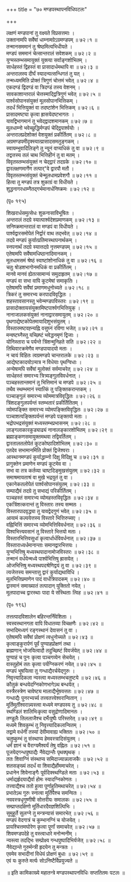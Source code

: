 +++
title = "७० मण्डपस्थापनविधिपटलः"

+++
  
लक्षणं मण्डपानां तु वक्ष्यते विप्रसत्तमाः ।  
उक्तानामपि सर्वेषां धाम्नामग्रेऽग्रमण्डपम् ॥ ७२।१ ॥  
तन्मानसममानं तु श्रेष्ठमित्यभिधीयते ।  
मण्डपं सममानं चेत्सान्तरालं सवेशकम् ॥ ७२।२ ॥  
युग्मस्तम्भसमायुक्तं युक्त्या सर्वाङ्गशोभितम् ।  
सार्धहस्तं द्विहस्तं वा प्रासादार्धमथापि वा ॥ ७२।३ ॥  
अन्तरालस्य दीर्घं स्यादन्यत्सन्धिगतं तु यत् ।  
तन्मध्यममिति प्रोक्तं त्रिगुणं चोत्तमं भवेत् ॥ ७२।४ ॥  
एकदण्डं द्विदण्डं वा त्रिदण्डं तस्य वेशनम् ।  
सावकाशान्तरालं चेत्तस्माद्द्वित्रिगुणं भवेत् ॥ ७२।५ ॥  
पार्श्वसोपानसंयुक्तं मूलसोपानभित्तिकम् ।  
तदर्धं भित्तियुक्तं वा तदष्टांशेन भित्तिकम् ॥ ७२।६ ॥  
प्रासादमष्टघा कृत्वा ह्रासयेदष्टभागतः ।  
यावद्विभागमानं तु भवेद्द्वादशमानकम् ॥ ७२।७ ॥  
मूलधाम्नो भवेच्छुद्धिर्मण्डपं चेद्द्विपार्श्वयोः ।  
अन्तरालप्रदेशोक्तं वेशयुक्तं प्रकीर्तितम् ॥ ७२।८ ॥  
अग्रमण्डपमीदृक्स्यात्प्रासादसमतुङ्गकम् ।  
स्वायम्भुवादिलिङ्गे तु न्यूनं वाप्यधिकं तु वा ॥ ७२।९ ॥  
तद्वत्तस्य तलं चाथ भित्तिहीनं तु वा मतम् ।  
विवृतस्तम्भसंयुक्तं न चेद्द्वारं तदग्रके ॥ ७२।१० ॥  
द्वारलक्षणमार्गेण तत्पार्"वे द्वारपौ मतौ ।  
विवृतस्तम्भसंयुक्तं चेन्मूलधामप्रवेशगौ ॥ ७२।११ ॥  
हित्वा तु मण्डपं तत्र शुकाग्रं वा विधीयते ।  
शुद्धनागरधाम्नैतद्गर्भमानार्धनिष्क्रमः ॥ ७२।१२ ॥  
  
(पृ० १९५)   
  
शिखरार्धसमुत्सेधः शुकनासाविभूषितः ।  
अन्तरालं तदग्रे स्यात्पार्श्वदेशप्रमाणकम् ॥ ७२।१३ ॥  
सनिष्क्रमान्तरालं वा मण्डपं वा विधीयते ।  
पार्श्वद्वारसमोपेतं निर्द्वारं वाथ तद्भवेत् ॥ ७२।१४ ॥  
तदग्रे मण्डपं कुर्यात्प्रतिमास्थापनार्थकम् ।  
स्नपनार्थं तदग्रे स्यात्तदग्रे नृत्तमण्डपम् ॥ ७२।१५ ॥  
एतेषामपि सर्वेषामधिष्ठानादिमानकम् ।  
मूलधामसमं श्रेष्ठं स्वाष्टांशोनाधिकं तु वा ॥ ७२।१६ ॥  
चतुः षोडशभागोनमधिकं वा प्रकीर्तितम् ।  
मानवे मानवं ह्येतत्सामान्यं समुदाहृतम् ॥ ७२।१७ ॥  
मण्डपं वा सभा वापि कूटमेषां समाकृतिः ।  
एतेषामपि सर्वेषां प्रमाणमधुनोच्यते ॥ ७२।१८ ॥  
त्रिकरं तु समारभ्य करपादविवृद्धितः ।  
शहस्तावसानस्तु भवेन्मण्डपविस्तरः ॥ ७२।१९ ॥  
प्रासादोक्तायसंयुक्तमिष्टपार्श्वगभित्तियुक् ।  
नानाजालकसंयुक्तं नानाद्वारसमायुतम् ॥ ७२।२० ॥  
पृथगाद्येष्टकोपेतमायादिशुभसंयुतम् ।  
विस्तारमष्टवह्न्यह्नि वसुघ्नं रविणा भजेत् ॥ ७२।२१ ॥  
मन्वष्टघ्नैस्तु यच्छिष्टं भवेद्धनमृणं द्विजाः ।  
योनिस्तारा च पर्यन्ते त्रिंशन्मुनिहते सति ॥ ७२।२२ ॥  
तिथिवारक्रमेणैव मण्डपायादयो मताः ।  
न चायं विहितः त्वग्रमण्डपे चान्तरालके ॥ ७२।२३ ॥  
आद्येष्टकादयोऽप्यत्र न विधेयाः पृथग्विधाः ।  
अन्येषामपि सर्वेषां मूलोक्तं सर्वमाचरेत् ॥ ७२।२४ ॥  
सार्धहस्तं समारभ्य त्रित्र्यङ्गुलविवर्धनात् ।  
पञ्चहस्तान्तमानं तु भित्तिमानं च मण्डपे ॥ ७२।२५ ॥  
तथैव स्थम्भमानं स्यात्किं तु पङ्क्तिकरान्तकम् ।  
पञ्चाङ्गुलं समारभ्य व्योममात्रविवृद्धितः ॥ ७२।२६ ॥  
त्रिंशदङ्गुलपर्यन्तं स्तम्भतारं प्रकीर्तितितम् ।  
व्योमपङ्क्ति समारभ्य व्योमपङ्क्तिविवृद्धितः ॥ ७२।२७ ॥  
पञ्चाशत्पङ्क्तिपर्यन्तं मण्डपे पङ्क्तयो मताः ।  
भद्रोपभद्रसंयुक्तं मध्यस्तम्भप्रभासनम् ॥ ७२।२८ ॥  
लाङ्गलाकारकुड्याढ्यं नानालङ्कारशोभितम् ॥ ७२।२९ ॥  
ब्रह्माङ्कणसमायुक्तमथवा तद्विवर्तितम् ।  
द्वारतालतलोपेतं कूटकोष्ठादिशोभितम् ॥ ७२।३० ॥  
एतदेव सभामानमिति प्रोक्तं द्विजेश्वराः ।  
आस्थानमण्डपं कुर्याद्धाम्नो दिक्षु विदिक्षु च ॥ ७२।३१ ॥  
प्रागुक्तेन प्रमाणेन मण्डपं कूटमेव वा ।  
सभा वा तत्र कर्तव्या चाष्टदिङ्मुखसंयुतम् ॥ ७२।३२ ॥  
समाश्रमायताश्रं वा मुखे भद्रयुतं तु वा ।  
एकानेकतलोपेतं पार्श्वसोपानसंयुतम् ॥ ७२।३३ ॥  
सम्पाद्यैवं तदग्रे तु सभाद्यं परिकीर्तितम् ।  
पञ्चहस्तं समारभ्य व्योमहस्तविवृद्धितः ॥ ७२।३४ ॥  
एकत्रिंशत्करान्तं तु विस्तारः तस्य सम्मतः ।  
विस्तारपादवृद्ध्या तु यावद्वेदगुणं भवेत् ॥ ७२।३५ ॥  
आयामं कल्पयेत्तस्य विस्तारे भित्तिरुच्यए ।  
वह्निभित्तिं समारभ्य व्योमभित्तिविवर्धनात् ॥ ७२।३६ ॥  
विश्वभित्त्यवसानं तु विस्तारे भित्तयो मताः ।  
विस्तारभित्तिवसुधां कृत्वार्धार्धविवर्धनात् ॥ ७२।३७ ॥  
विस्ताराध्यर्धमानान्ताः समानद्वारभित्तयः ।  
युग्मभित्तिषु मध्यस्थपादानामोजविस्तरः ॥ ७२।३८ ॥  
तन्मानं वर्धयेन्मध्ये पार्श्वभित्तिषु ह्रासयेत् ।  
ओजभित्तिषु मध्यस्थपदश्रेणिद्वयं तु वा ॥ ७२।३९ ॥  
त्यजेत्तस्य समन्तात्तु द्वारं कुर्याद्यथाविधि ।  
मूलभित्तिप्रमाणेन पादं वार्धत्रिपादकम् ॥ ७२।४० ॥  
द्वारमानं समाख्यातं तत्पादान् युक्तितो नयेत् ।  
मूलपादाच्च द्वारस्थाः पादा ये संस्थिताः त्विह ॥ ७२।४१ ॥  
  
(पृ० १९६)   
  
तत्तत्पादविशालेन बहिरन्तर्निंवेशिताः ।  
स्वस्वस्थानगता वापि विधातव्या विचक्षणैः ॥ ७२।४२ ॥  
सभादिमध्यगं रङ्गस्थानं देवासनं तु वा ।  
एतेषामपि सर्वेषां प्रोक्षणं त्वधुनोच्यते ॥ ७२।४३ ॥  
कृत्वाङ्कुरार्पणं पूर्वं पुण्याहप्रोक्षणं तथा ।  
ब्राह्मणान् भोजयित्वादौ तदुच्छिष्टं विवर्जयेत् ॥ ७२।४४ ॥  
पुण्याहं च पुनः कृत्वा पञ्चगव्येन सेचयेत् ।  
वास्तुहोमं ततः कृत्वा पर्यग्निकरणं नयेत् ॥ ७२।४५ ॥  
मण्डपं भूषयित्वा तु गन्धाद्यैरर्चयेद्गुरुः ।  
निवृत्त्यादिकला न्यस्त्वा मध्यस्तम्भचतुष्टये ॥ ७२।४६ ॥  
कौतुकं बन्धयेदग्निकोणभागेऽथ बन्धयेत् ।  
वस्त्रैरस्त्रेण चावेष्ट्य मालाद्यैर्भूषयत्ततः ॥ ७२।४७ ॥  
गन्धाद्यैः पुनरभ्यर्च्य तत्त्वतत्त्वेश्वरान्वितान् ।  
मूर्तिमूर्तीश्वरान्न्यस्त्वा मध्यमे मण्डपस्य तु ॥ ७२।४८ ॥  
स्थण्डिलं शालिभिःकृत्वा वसुद्रोणादिमानतः ।  
तण्डुलैः तिललाजैश्च दर्भैःपुष्पैः परिस्तरेत् ॥ ७२।४९ ॥  
मध्यमे शिवकुम्भं तु निवृत्त्यादिकलान्वितम् ।  
तद्वामे वर्धनीं तस्यां देवीमावाह्य भक्तितः ॥ ७२।५० ॥  
चतुष्कुम्भं तु संस्थाप्य हेमवस्त्रादिसंयुतम् ।  
धर्मं ज्ञानं च वैराग्यमैश्वर्यं तेषु वह्नितः ॥ ७२।५१ ॥  
पूजयेद्गन्धपुष्पाद्यैः नैवेद्यान्तैः पृथक्पृथक् ।  
ततः शिवाग्निं संस्थाप्य समिदाज्यान्नलाजकैः ॥ ७२।५२ ॥  
शतसङ्ख्यं तदर्धं वा शिवाद्यैर्होममाचरेत् ।  
प्रधानेन शिवेनाङ्गैः पूर्वदिक्स्थण्डिले मताः ॥ ७२।५३ ॥  
धर्माद्यर्हृदयाद्यैर्वा होमः स्यादग्निकोणतः ।  
तत्त्वाद्यैश्च ततो हुत्वा पूर्णाहुतिमथाचरेत् ॥ ७२।५४ ॥  
प्रभातेऽथ गुरुः स्नात्वा मूर्तिपैश्च समन्वितः ।  
नववस्त्रधृगुष्णीषी सोत्तरीयः समालकः ॥ ७२।५५ ॥  
सम्प्राप्तदक्षिणो मूर्तिधारदैवज्ञशिल्पिभिः ।  
सुमुहूर्ते सुलग्ने तु मन्त्रन्यासं समारभेत् ॥ ७२।५६ ॥  
मण्डपं वेदगात्रं च कुम्भानग्निं च योजयेत् ।  
प्रायश्चित्तमघोरेण कृत्वा पूर्णां समाचरेत् ॥ ७२।५७ ॥  
शिवमण्डपदेहे तु वस्त्वाधारे मनोन्मनीम् ।  
न्यस्त्वा तदद्भिः सम्प्रोक्ष्य गन्धपुष्पादिभिर्यजेत् ॥ ७२।५८ ॥  
नैवेद्यान्ते गुरुर्मन्त्री हृदयेन तु मन्त्रतः ।  
एवमेव सभादीनां विधेयं प्रोक्षणं बुधाः ॥ ७२।५९ ॥  
एवं यः कुरुते मर्त्यः सोऽनिष्टैर्विप्रयुज्यते ॥  
  
॥ इति कामिकाख्ये महातन्त्रे मण्डपस्थापनविधिः सप्ततितमः पटलः ॥  
  
  
  
